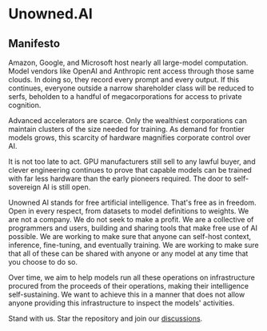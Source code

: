 # Unowned.AI

## Manifesto

Amazon, Google, and Microsoft host nearly all large-model computation. Model vendors like OpenAI and Anthropic rent access through those same clouds. In doing so, they record every
prompt and every output. If this continues, everyone outside a narrow shareholder class will be reduced to serfs, beholden to a handful of megacorporations for access to private cognition.

Advanced accelerators are scarce. Only the wealthiest corporations can maintain clusters of the size needed for training. As demand for frontier models grows, this scarcity of
hardware magnifies corporate control over AI.

It is not too late to act. GPU manufacturers still sell to any lawful buyer, and clever engineering continues to prove that capable models can be trained with far less hardware than
the early pioneers required. The door to self-sovereign AI is still open.

Unowned AI stands for free artificial intelligence. That's free as in freedom. Open in every respect, from datasets to model definitions to weights. We are not a company. We do not seek
to make a profit.  We are a collective of programmers and users, building and sharing tools that make free use of AI possible. We are working to make sure that anyone can self-host
context, inference, fine-tuning, and eventually training. We are working to make sure that all of these can be shared with anyone or any model at any time that you choose to do so.

Over time, we aim to help models run all these operations on infrastructure procured from the proceeds of their operations, making their intelligence self-sustaining. We want to
achieve this in a manner that does not allow anyone providing this infrastructure to inspect the models' activities.

Stand with us. Star the repository and join our [discussions](https://github.com/unowned-ai/definition/discussions).

